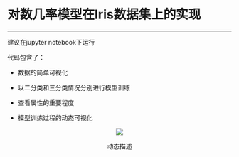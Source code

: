 # 对数几率模型在Iris数据集上的实现
---
建议在jupyter notebook下运行

代码包含了：

- 数据的简单可视化

- 以二分类和三分类情况分别进行模型训练

- 查看属性的重要程度

- 模型训练过程的动态可视化

 <div align="center">
  <img src="img/demo.gif"  />
  <p>动态描述</p>
</div>

